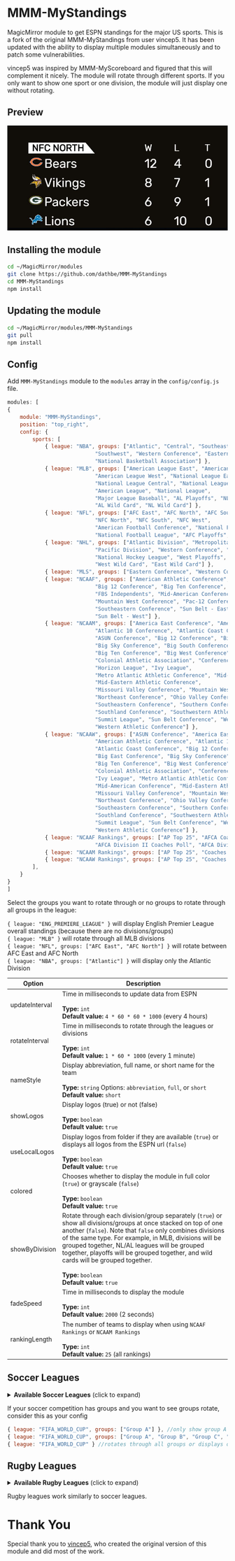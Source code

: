 # MMM-MyStandings
MagicMirror module to get ESPN standings for the major US sports.  This is a fork of the original MMM-MyStandings from user vincep5.  It has been updated with the ability to display multiple modules simultaneously and to patch some vulnerabilities.

vincep5 was inspired by MMM-MyScoreboard and figured that this will complement it nicely.
The module will rotate through different sports.  If you only want to show one sport or one division, the module will just display one without rotating.

## Preview
![screenshot1](screenshot1.JPG)

## Installing the module
```bash
cd ~/MagicMirror/modules
git clone https://github.com/dathbe/MMM-MyStandings
cd MMM-MyStandings
npm install
```

## Updating the module
```bash
cd ~/MagicMirror/modules/MMM-MyStandings
git pull
npm install
```

## Config
Add `MMM-MyStandings` module to the `modules` array in the `config/config.js` file.
````javascript
modules: [
{
	module: "MMM-MyStandings",
	position: "top_right",
	config: {
		sports: [
			{ league: "NBA", groups: ["Atlantic", "Central", "Southeast", "Northwest", "Pacific",
							"Southwest", "Western Conference", "Eastern Conference",
							"National Basketball Association"] },
			{ league: "MLB", groups: ["American League East", "American League Central",
							"American League West", "National League East",
							"National League Central", "National League West",
							"American League", "National League",
							"Major League Baseball", "AL Playoffs", "NL Playoffs",
							"AL Wild Card", "NL Wild Card"] },
			{ league: "NFL", groups: ["AFC East", "AFC North", "AFC South", "AFC West", "NFC East",
							"NFC North", "NFC South", "NFC West",
							"American Football Conference", "National Football Conference",
							"National Football League", "AFC Playoffs", "NFC Playoffs"] },
			{ league: "NHL", groups: ["Atlantic Division", "Metropolitan Division", "Central Division",
							"Pacific Division", "Western Conference", "Eastern Conference",
							"National Hockey League", "West Playoffs", "East Playoffs",
							"West Wild Card", "East Wild Card"] },
			{ league: "MLS", groups: ["Eastern Conference", "Western Conference"] },
			{ league: "NCAAF", groups: ["American Athletic Conference", "Atlantic Coast Conference",
							"Big 12 Conference", "Big Ten Conference", "Conference USA",
							"FBS Independents", "Mid-American Conference",
							"Mountain West Conference", "Pac-12 Conference",
							"Southeastern Conference", "Sun Belt - East",
							"Sun Belt - West"] },
			{ league: "NCAAM", groups: ["America East Conference", "American Athletic Conference",
							"Atlantic 10 Conference", "Atlantic Coast Conference",
							"ASUN Conference", "Big 12 Conference", "Big East Conference",
							"Big Sky Conference", "Big South Conference",
							"Big Ten Conference", "Big West Conference",
							"Colonial Athletic Association", "Conference USA",
							"Horizon League", "Ivy League",
							"Metro Atlantic Athletic Conference", "Mid-American Conference",
							"Mid-Eastern Athletic Conference",
							"Missouri Valley Conference", "Mountain West Conference",
							"Northeast Conference", "Ohio Valley Conference", "Patriot League",
							"Southeastern Conference", "Southern Conference",
							"Southland Conference", "Southwestern Athletic Conference",
							"Summit League", "Sun Belt Conference", "West Coast Conference",
							"Western Athletic Conference"] },
			{ league: "NCAAW", groups: ["ASUN Conference", "America East Conference",
							"American Athletic Conference", "Atlantic 10 Conference",
							"Atlantic Coast Conference", "Big 12 Conference",
							"Big East Conference", "Big Sky Conference", "Big South Conference",
							"Big Ten Conference", "Big West Conference",
							"Colonial Athletic Association", "Conference USA", "Horizon League",
							"Ivy League", "Metro Atlantic Athletic Conference",
							"Mid-American Conference", "Mid-Eastern Athletic Conference",
							"Missouri Valley Conference", "Mountain West Conference",
							"Northeast Conference", "Ohio Valley Conference", "Patriot League",
							"Southeastern Conference", "Southern Conference",
							"Southland Conference", "Southwestern Athletic Conference",
							"Summit League", "Sun Belt Conference", "West Coast Conference",
							"Western Athletic Conference"] },
			{ league: "NCAAF Rankings", groups: ["AP Top 25", "AFCA Coaches Poll", "FCS Coaches Poll",
							"AFCA Division II Coaches Poll", "AFCA Division III Coaches Poll"] },
			{ league: "NCAAM Rankings", groups: ["AP Top 25", "Coaches Poll"] },
			{ league: "NCAAW Rankings", groups: ["AP Top 25", "Coaches Poll"] }
		],
	}
}
]
````

Select the groups you want to rotate through or no groups to rotate through all groups in the league:

`{ league: "ENG_PREMIERE_LEAGUE" }` will display English Premier League overall standings (because there are no divisions/groups)
<br>`{ league: "MLB" }` will rotate through all MLB divisions
<br>`{ league: "NFL", groups: ["AFC East", "AFC North"] }` will rotate between AFC East and AFC North
<br>`{ league: "NBA", groups: ["Atlantic"] }` will display only the Atlantic Division

| Option | Description
| ------- |  -------
| updateInterval | Time in milliseconds to update data from ESPN<br><br>**Type:** `int` <br> **Default value:** `4 * 60 * 60 * 1000` (every 4 hours)
| rotateInterval | Time in milliseconds to rotate through the leagues or divisions<br><br>**Type:** `int` <br> **Default value:** `1 * 60 * 1000` (every 1 minute)
| nameStyle | Display abbreviation, full name, or short name for the team<br><br>**Type:** `string` Options: `abbreviation`, `full`, or `short`<br> **Default value:** `short`
| showLogos | Display logos (true) or not (false)<br><br>**Type:** `boolean` <br> **Default value:** `true`
| useLocalLogos | Display logos from folder if they are available (`true`) or displays all logos from the ESPN url (`false`)<br><br>**Type:** `boolean` <br> **Default value:** `true`
| colored | Chooses whether to display the module in full color (`true`) or grayscale (`false`)<br><br>**Type:** `boolean` <br> **Default value:** `true`
| showByDivision | Rotate through each division/group separately (`true`) or show all divisions/groups at once stacked on top of one another (`false`).  Note that `false` only combines divisions of the same type.  For example, in MLB, divisions will be grouped together, NL/AL leagues will be grouped together, playoffs will be grouped together, and wild cards will be grouped together.<br><br>**Type:** `boolean` <br> **Default value:** `true`
| fadeSpeed | Time in milliseconds to display the module<br><br>**Type:** `int` <br> **Default value:** `2000` (2 seconds)
| rankingLength | The number of teams to display when using `NCAAF Rankings` or `NCAAM Rankings`<br><br>**Type:** `int` <br> **Default value:** `25` (all rankings)


## Soccer Leagues
<details>
  <summary><b>Available Soccer Leagues</b> (click to expand)</summary>
	
	//International Soccer
	"AFC_ASIAN_CUP"
	"AFC_ASIAN_CUP_Q"
	"AFF_CUP"
	"AFR_NATIONS_CUP"
	"AFR_NATIONS_CUP_Q"
	"AFR_NATIONS_CHAMPIONSHIP"
	"CONMEBOL_COPA_AMERICA"
	"FIFA_CLUB_WORLD_CUP"
	"FIFA_CONFEDERATIONS_CUP"
	"FIFA_MENS_OLYMPICS"
	"FIFA_WOMENS_OLYMPICS"
	"FIFA_WOMENS_WORLD_CUP"
	"FIFA_WORLD_CUP"
	"FIFA_WORLD_CUP_Q_AFC"
	"FIFA_WORLD_CUP_Q_CAF"
	"FIFA_WORLD_CUP_Q_CONCACAF"
	"FIFA_WORLD_CUP_Q_CONMEBOL"
	"FIFA_WORLD_CUP_Q_OFC"
	"FIFA_WORLD_CUP_Q_UEFA"
	"FIFA_WORLD_U17"
	"FIFA_WORLD_U20"
	"UEFA_CHAMPIONS"
	"UEFA_CONFERENCE_LEAGUE"
	"UEFA_EUROPA"
	"UEFA_EUROPEAN_CHAMPIONSHIP"
	"UEFA_EUROPEAN_CHAMPIONSHIP_Q"
	"UEFA_EUROPEAN_CHAMPIONSHIP_U19"
	"UEFA_EUROPEAN_CHAMPIONSHIP_U21"
	"UEFA_NATIONS"
	"SAFF_CHAMPIONSHIP"
	"WOMENS_EUROPEAN_CHAMPIONSHIP"
	
	//UK/Ireland Soccer
	"ENG_CHAMPIONSHIP"
	"ENG_EFL"
	"ENG_LEAGUE_1"
	"ENG_LEAGUE_2"
	"ENG_NATIONAL"
	"ENG_PREMIERE_LEAGUE"
	"IRL_PREM"
	"NIR_PREM"
	"SCO_CIS"
	"SCO_CHAMPIONSHIP"
	"SCO_LEAGUE_1"
	"SCO_LEAGUE_2"
	"SCO_PREM"
	"WAL_PREM"
	
	//European Soccer
	"AUT_BUNDESLIGA"
	"BEL_DIV_A"
	"DEN_SAS_LIGAEN"
	"ESP_LALIGA"
	"ESP_SEGUNDA_DIV"
	"FRA_LIGUE_1"
	"FRA_LIGUE_2"
	"GER_2_BUNDESLIGA"
	"GER_BUNDESLIGA"
	"GRE_SUPER_LEAGUE"
	"ISR_PREMIER_LEAGUE"
	"ITA_SERIE_A"
	"ITA_SERIE_B"
	"MLT_PREMIER_LEAGUE"
	"NED_EERSTE_DIVISIE"
	"NED_EREDIVISIE"
	"NOR_ELITESERIEN"
	"POR_LIGA"
	"ROU_FIRST_DIV"
	"RUS_PREMIER_LEAGUE"
	"SUI_SUPER_LEAGUE"
	"SWE_ALLSVENSKANLIGA"
	"TUR_SUPER_LIG"
	
	//South American Soccer
	"ARG_COPA"
	"ARG_NACIONAL_B"
	"ARG_PRIMERA_DIV_B"
	"ARG_PRIMERA_DIV_C"
	"ARG_PRIMERA_DIV_D"
	"ARG_SUPERLIGA"
	"BOL_LIGA_PRO"
	"BRA_CAMP_CARIOCA"
	"BRA_CAMP_GAUCHO"
	"BRA_CAMP_MINEIRO"
	"BRA_CAMP_PAULISTA"
	"BRA_SERIE_A"
	"BRA_SERIE_B"
	"BRA_SERIE_C"
	"CHI_PRIMERA_DIV"
	"COL_PRIMERA_A"
	"COL_PRIMERA_B"
	"CONMEBOL_COPA_LIBERTADORES"
	"CONMEBOL_COPA_SUDAMERICANA"
	"ECU_PRIMERA_A"
	"PAR_PRIMERA_DIV"
	"PER_PRIMERA_PRO"
	"URU_PRIMERA_DIV"
	"VEN_PRIMERA_PRO"
	
	//North American Soccer
 	"CONCACAF_GOLD_CUP"
 	"CONCACAF_NATIONS_LEAGUE"
	"CONCACAF_NATIONS_Q"
	"CONCACAF_WOMENS_CHAMPIONSHIP"
	"CRC_PRIMERA_DIV"
	"GUA_LIGA_NACIONAL"
	"HON_PRIMERA_DIV"
	"JAM_PREMIER_LEAGUE"
	"MEX_ASCENSO_MX"
	"MEX_COPA_MX"
	"MEX_LIGA_BANCOMER"
	"SLV_PRIMERA_DIV"
	"USA_MLS"
	"USA_NCAA_SL_M"
	"USA_NCAA_SL_W"
	"USA_NASL"
	"USA_NWSL"
	"USA_OPEN"
	"USA_USL"
	
	//Asian Soccer
	"AFC_CHAMPIONS"
	"AUS_A_LEAGUE"
	"CHN_SUPER_LEAGUE"
	"IDN_SUPER_LEAGUE"
	"IND_I_LEAGUE"
	"IND_SUPER_LEAGUE"
	"JPN_J_LEAGUE"
	"MYS_SUPER_LEAGUE"
	"SGP_PREMIER_LEAGUE"
	"THA_PREMIER_LEAGUE"
	
	//African Soccer
	"CAF_CHAMPIONS"
	"CAF_CONFED_CUP"
	"GHA_PREMIERE_LEAGUE"
	"KEN_PREMIERE_LEAGUE"
	"NGA_PRO_LEAGUE"
	"RSA_FIRST_DIV"
	"RSA_PREMIERSHIP"
	"UGA_SUPER_LEAGUE"
	"ZAM_SUPER_LEAGUE"
	"ZIM_PREMIER_LEAGUE"
</details>

If your soccer competition has groups and you want to see groups rotate, consider this as your config
````javascript
{ league: "FIFA_WORLD_CUP", groups: ["Group A"] }, //only show group A
{ league: "FIFA_WORLD_CUP", groups: ["Group A", "Group B", "Group C", "Group D", "Group E", "Group G", "Group H"] } //rotates through selected groups
{ league: "FIFA_WORLD_CUP" } //rotates through all groups or displays overall standings if there are no groups
````
## Rugby Leagues
<details>
  <summary><b>Available Rugby Leagues</b> (click to expand)</summary>
	
	//Rugby
	"Premiership Rugby"
	"Rugby World Cup"
	"Six Nations Rugby"
	"The Rugby Championship"
	"European Rugby Champions Cup"
	"United Rugby Championship"
	"Super Rugby Pacific"
	"Olympic Men's 7s Rugby"
	"Olympic Women's Rugby Sevens"
	"International Test Match Rugby"
	"URBA Top 12 Rugby"
	"Mitre 10 Cup Rugby"
</details>

Rugby leagues work similarly to soccer leagues.

# Thank You
Special thank you to [vincep5](https://github.com/vincep5/), who created the original version of this module and did most of the work.
